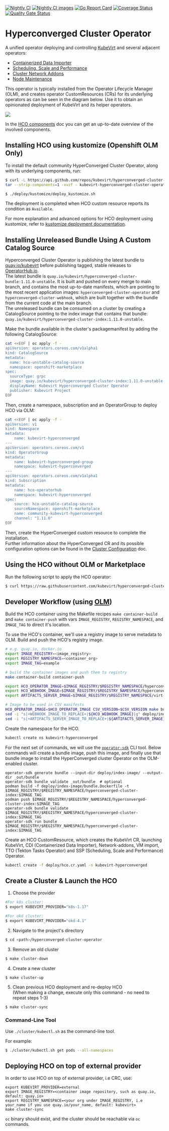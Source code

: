 [![Nightly CI](https://prow.ci.openshift.org/badge.svg?jobs=periodic-ci-kubevirt-hyperconverged-cluster-operator-main-hco-e2e-deploy-nightly-main-aws)](https://prow.ci.openshift.org/job-history/gs/origin-ci-test/logs/periodic-ci-kubevirt-hyperconverged-cluster-operator-main-hco-e2e-deploy-nightly-main-aws)
[![Nightly CI images](https://prow.ci.kubevirt.io/badge.svg?jobs=periodic-hco-push-nightly-build-main)](https://prow.ci.kubevirt.io/job-history/gs/kubevirt-prow/logs/periodic-hco-push-nightly-build-main)
[![Go Report Card](https://goreportcard.com/badge/github.com/kubevirt/hyperconverged-cluster-operator)](https://goreportcard.com/report/github.com/kubevirt/hyperconverged-cluster-operator)
[![Coverage Status](https://coveralls.io/repos/github/kubevirt/hyperconverged-cluster-operator/badge.svg?branch=main&service=github)](https://coveralls.io/github/kubevirt/hyperconverged-cluster-operator?branch=main)
[![Quality Gate Status](https://sonarcloud.io/api/project_badges/measure?project=kubevirt_hyperconverged-cluster-operator&metric=alert_status)](https://sonarcloud.io/dashboard?id=kubevirt_hyperconverged-cluster-operator)

# Hyperconverged Cluster Operator

A unified operator deploying and controlling [KubeVirt](https://github.com/kubevirt/kubevirt) and several adjacent operators:

- [Containerized Data Importer](https://github.com/kubevirt/containerized-data-importer)
- [Scheduling, Scale and Performance](https://github.com/kubevirt/ssp-operator)
- [Cluster Network Addons](https://github.com/kubevirt/cluster-network-addons-operator)
- [Node Maintenance](https://github.com/kubevirt/node-maintenance-operator)

This operator is typically installed from the Operator Lifecycle Manager (OLM),
and creates operator CustomResources (CRs) for its underlying operators as can be seen in the diagram below.
Use it to obtain an opinionated deployment of KubeVirt and its helper operators.

![](images/HCO-design.jpg)

In the [HCO components](docs/hco_components.md) doc you can get an up-to-date overview of the involved components.

## Installing HCO using kustomize (Openshift OLM Only)
To install the default community HyperConverged Cluster Operator, along with its underlying components, run:
```bash
$ curl -L https://api.github.com/repos/kubevirt/hyperconverged-cluster-operator/tarball/main | \
tar --strip-components=1 -xvzf - kubevirt-hyperconverged-cluster-operator-*/deploy/kustomize

$ ./deploy/kustomize/deploy_kustomize.sh
```
The deployment is completed when HCO custom resource reports its condition as `Available`.

For more explanation and advanced options for HCO deployment using kustomize, refer to [kustomize deployment documentation](deploy/kustomize/README.md).

## Installing Unreleased Bundle Using A Custom Catalog Source  

Hyperconverged Cluster Operator is publishing the latest bundle to [quay.io/kubevirt](https://quay.io/repository/kubevirt) 
before publishing tagged, stable releases to [OperatorHub.io](https://operatorhub.io).  
The latest bundle is `quay.io/kubevirt/hyperconverged-cluster-bundle:1.11.0-unstable`. It is built and pushed on every merge to
main branch, and contains the most up-to-date manifests, which are pointing to the most recent application images: `hyperconverged-cluster-operator` 
and `hyperconverged-cluster-webhook`, which are built together with the bundle from the current code at the main branch.  
The unreleased bundle can be consumed on a cluster by creating a CatalogSource pointing to the index image that contains 
that bundle: `quay.io/kubevirt/hyperconverged-cluster-index:1.11.0-unstable`.

Make the bundle available in the cluster's packagemanifest by adding the following CatalogSource:
```bash
cat <<EOF | oc apply -f -
apiVersion: operators.coreos.com/v1alpha1
kind: CatalogSource
metadata:
  name: hco-unstable-catalog-source
  namespace: openshift-marketplace
spec:
  sourceType: grpc
  image: quay.io/kubevirt/hyperconverged-cluster-index:1.11.0-unstable
  displayName: Kubevirt Hyperconverged Cluster Operator
  publisher: Kubevirt Project
EOF
```
Then, create a namespace, subscription and an OperatorGroup to deploy HCO via OLM:
```bash
cat <<EOF | oc apply -f -
apiVersion: v1
kind: Namespace
metadata:
    name: kubevirt-hyperconverged
---
apiVersion: operators.coreos.com/v1
kind: OperatorGroup
metadata:
    name: kubevirt-hyperconverged-group
    namespace: kubevirt-hyperconverged
---
apiVersion: operators.coreos.com/v1alpha1
kind: Subscription
metadata:
    name: hco-operatorhub
    namespace: kubevirt-hyperconverged
spec:
    source: hco-unstable-catalog-source
    sourceNamespace: openshift-marketplace
    name: community-kubevirt-hyperconverged
    channel: "1.11.0"
EOF
```
Then, create the HyperConverged custom resource to complete the installation.  
Further information about the HyperConverged CR and its possible configuration options can be found 
in the [Cluster Configuration](docs/cluster-configuration.md) doc.
## Using the HCO without OLM or Marketplace

Run the following script to apply the HCO operator:

```bash
$ curl https://raw.githubusercontent.com/kubevirt/hyperconverged-cluster-operator/main/deploy/deploy.sh | bash
```

## Developer Workflow (using [OLM](https://github.com/operator-framework/operator-lifecycle-manager/blob/master/doc/install/install.md#installing-olm))

Build the HCO container using the Makefile recipes `make container-build` and
`make container-push` with vars `IMAGE_REGISTRY`, `REGISTRY_NAMESPACE`, and `IMAGE_TAG`
to direct it's location.

To use the HCO's container, we'll use a registry image to serve metadata to OLM.
Build and push the HCO's registry image.
```bash
# e.g. quay.io, docker.io
export IMAGE_REGISTRY=<image_registry>
export REGISTRY_NAMESPACE=<container_org>
export IMAGE_TAG=example

# build the container images and push them to registry
make container-build container-push

export HCO_OPERATOR_IMAGE=$IMAGE_REGISTRY/$REGISTRY_NAMESPACE/hyperconverged-cluster-operator:$IMAGE_TAG
export HCO_WEBHOOK_IMAGE=$IMAGE_REGISTRY/$REGISTRY_NAMESPACE/hyperconverged-cluster-webhook:$IMAGE_TAG
export ARTIFACTS_SERVER_IMAGE=$IMAGE_REGISTRY/$REGISTRY_NAMESPACE/virt-artifacts-server:$IMAGE_TAG

# Image to be used in CSV manifests
HCO_OPERATOR_IMAGE=$HCO_OPERATOR_IMAGE CSV_VERSION=$CSV_VERSION make build-manifests
sed -i "s|+WEBHOOK_IMAGE_TO_REPLACE+|${HCO_WEBHOOK_IMAGE}|g" deploy/index-image/community-kubevirt-hyperconverged/1.11.0/manifests/kubevirt-hyperconverged-operator.v1.11.0.clusterserviceversion.yaml
sed -i "s|+ARTIFACTS_SERVER_IMAGE_TO_REPLACE+|${ARTIFACTS_SERVER_IMAGE}|g" deploy/index-image/community-kubevirt-hyperconverged/1.11.0/manifests/kubevirt-hyperconverged-operator.v1.11.0.clusterserviceversion.yaml
```

Create the namespace for the HCO.
```bash
kubectl create ns kubevirt-hyperconverged
```

For the next set of commands, we will use the
[`operator-sdk`](https://github.com/operator-framework/operator-sdk/releases) CLI tool. Below commands will create a 
bundle image, push this image, and finally use that bundle image to install the HyperConverged cluster
Operator on the OLM-enabled cluster.

```shell
operator-sdk generate bundle --input-dir deploy/index-image/ --output-dir _out/bundle
operator-sdk bundle validate _out/bundle  # optional
podman build -f deploy/index-image/bundle.Dockerfile -t $IMAGE_REGISTRY/$REGISTRY_NAMESPACE/hyperconverged-cluster-index:$IMAGE_TAG
podman push $IMAGE_REGISTRY/$REGISTRY_NAMESPACE/hyperconverged-cluster-index:$IMAGE_TAG
operator-sdk bundle validate $IMAGE_REGISTRY/$REGISTRY_NAMESPACE/hyperconverged-cluster-index:$IMAGE_TAG
operator-sdk run bundle $IMAGE_REGISTRY/$REGISTRY_NAMESPACE/hyperconverged-cluster-index:$IMAGE_TAG
```

Create an HCO CustomResource, which creates the KubeVirt CR, launching KubeVirt,
CDI (Containerized Data Importer), Network-addons, VM import, TTO (Tekton Tasks Operator) and SSP (Scheduling, Scale 
and Performance) Operator.
```bash
kubectl create -f deploy/hco.cr.yaml -n kubevirt-hyperconverged
```

## Create a Cluster & Launch the HCO
1. Choose the provider
```bash
#For k8s cluster:
$ export KUBEVIRT_PROVIDER="k8s-1.17"
```
```bash
#For okd cluster:
$ export KUBEVIRT_PROVIDER="okd-4.1"
```
2. Navigate to the project's directory
```bash
$ cd <path>/hyperconverged-cluster-operator
```
3. Remove an old cluster
```bash
$ make cluster-down
```
4. Create a new cluster
```bash
$ make cluster-up
```
5. Clean previous HCO deployment and re-deploy HCO \
   (When making a change, execute only this command - no need to repeat steps 1-3)
```bash
$ make cluster-sync
```
### Command-Line Tool
Use `./cluster/kubectl.sh` as the command-line tool.

For example:
```bash
$ ./cluster/kubectl.sh get pods --all-namespaces
```

## Deploying HCO on top of external provider

In order to use HCO on top of external provider, i.e CRC, use:
```
export KUBEVIRT_PROVIDER=external
export IMAGE_REGISTRY=<container image repository, such as quay.io, default: quay.io>
export REGISTRY_NAMESPACE=<your org under IMAGE_REGISTRY, i.e your_name if you use quay.io/your_name, default: kubevirt>
make cluster-sync
```
`oc` binary should exist, and the cluster should be reachable via `oc` commands.
